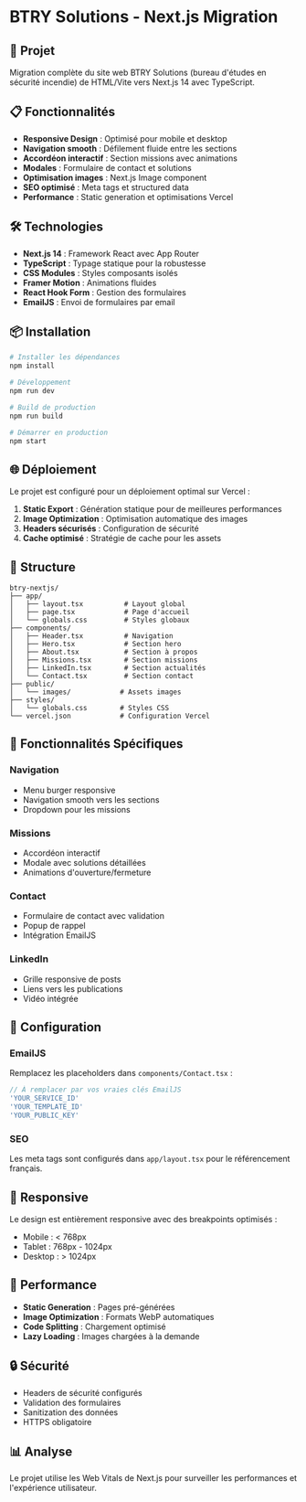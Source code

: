 # BTRY Solutions - Next.js Migration

## 🚀 Projet

Migration complète du site web BTRY Solutions (bureau d'études en sécurité incendie) de HTML/Vite vers Next.js 14 avec TypeScript.

## 📋 Fonctionnalités

- **Responsive Design** : Optimisé pour mobile et desktop
- **Navigation smooth** : Défilement fluide entre les sections
- **Accordéon interactif** : Section missions avec animations
- **Modales** : Formulaire de contact et solutions
- **Optimisation images** : Next.js Image component
- **SEO optimisé** : Meta tags et structured data
- **Performance** : Static generation et optimisations Vercel

## 🛠️ Technologies

- **Next.js 14** : Framework React avec App Router
- **TypeScript** : Typage statique pour la robustesse
- **CSS Modules** : Styles composants isolés
- **Framer Motion** : Animations fluides
- **React Hook Form** : Gestion des formulaires
- **EmailJS** : Envoi de formulaires par email

## 📦 Installation

```bash
# Installer les dépendances
npm install

# Développement
npm run dev

# Build de production
npm run build

# Démarrer en production
npm start
```

## 🌐 Déploiement

Le projet est configuré pour un déploiement optimal sur Vercel :

1. **Static Export** : Génération statique pour de meilleures performances
2. **Image Optimization** : Optimisation automatique des images
3. **Headers sécurisés** : Configuration de sécurité
4. **Cache optimisé** : Stratégie de cache pour les assets

## 📁 Structure

```
btry-nextjs/
├── app/
│   ├── layout.tsx          # Layout global
│   ├── page.tsx            # Page d'accueil
│   └── globals.css         # Styles globaux
├── components/
│   ├── Header.tsx          # Navigation
│   ├── Hero.tsx            # Section hero
│   ├── About.tsx           # Section à propos
│   ├── Missions.tsx        # Section missions
│   ├── LinkedIn.tsx        # Section actualités
│   └── Contact.tsx         # Section contact
├── public/
│   └── images/            # Assets images
├── styles/
│   └── globals.css        # Styles CSS
└── vercel.json            # Configuration Vercel
```

## 🎨 Fonctionnalités Spécifiques

### Navigation
- Menu burger responsive
- Navigation smooth vers les sections
- Dropdown pour les missions

### Missions
- Accordéon interactif
- Modale avec solutions détaillées
- Animations d'ouverture/fermeture

### Contact
- Formulaire de contact avec validation
- Popup de rappel
- Intégration EmailJS

### LinkedIn
- Grille responsive de posts
- Liens vers les publications
- Vidéo intégrée

## 🔧 Configuration

### EmailJS
Remplacez les placeholders dans `components/Contact.tsx` :
```typescript
// À remplacer par vos vraies clés EmailJS
'YOUR_SERVICE_ID'
'YOUR_TEMPLATE_ID'
'YOUR_PUBLIC_KEY'
```

### SEO
Les meta tags sont configurés dans `app/layout.tsx` pour le référencement français.

## 📱 Responsive

Le design est entièrement responsive avec des breakpoints optimisés :
- Mobile : < 768px
- Tablet : 768px - 1024px
- Desktop : > 1024px

## 🚀 Performance

- **Static Generation** : Pages pré-générées
- **Image Optimization** : Formats WebP automatiques
- **Code Splitting** : Chargement optimisé
- **Lazy Loading** : Images chargées à la demande

## 🔒 Sécurité

- Headers de sécurité configurés
- Validation des formulaires
- Sanitization des données
- HTTPS obligatoire

## 📊 Analyse

Le projet utilise les Web Vitals de Next.js pour surveiller les performances et l'expérience utilisateur.